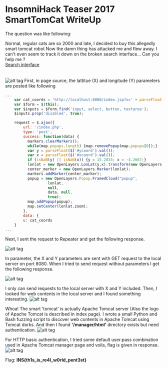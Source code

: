 # InsomniHack Teaser 2017 SmartTomCat WriteUp

The question was like following:

Normal, regular cats are so 2000 and late, I decided to buy this allegedly smart tomcat robot Now the damn thing has attacked me and flew away. I can't even seem to track it down on the broken search interface... Can you help me ?
<br/>
<a href="http://smarttomcat.teaser.insomnihack.ch">Search interface</a>
<br/>
<br/>
<br/>
![alt tag](https://github.com/rustempasha/insomnihack-teaser-2017-smarttomcat/blob/master/tomcat/screensht.png)
First, in page source, the lattitue (X) and longitude (Y) parameters are posted like following
</br>
```javascript
...
    var cat_coords = 'http://localhost:8080/index.jsp?x=' + parseFloat($('#xcoord').val()) + '&y=' + parseFloat($('#ycoord').val());
    var $form = $(this);
    var $inputs = $form.find('input, select, button, textarea');
    $inputs.prop('disabled', true);

    request = $.ajax({
        url: '/index.php',
        type: 'post',
        success: function(data) {
          markers.clearMarkers();
          while(map.popups.length) {map.removePopup(map.popups[0]);}
          var y = parseFloat($('#ycoord').val());
          var x = parseFloat($('#xcoord').val());
          if (isNaN(y) || isNaN(x)) {y = 15.2833; x = -4.2667;}
          lonlat = new OpenLayers.LonLat(y,x).transform(new OpenLayers.Projection("EPSG:4326"),map.getProjectionObject());
          center_marker = new OpenLayers.Marker(lonlat);
          markers.addMarker(center_marker);
          popup = new OpenLayers.Popup.FramedCloud("popup",
                   lonlat,
                   null,
                   data, null,
                   true);
          map.addPopup(popup);
          map.setCenter(lonlat,zoom);
        },
        data: {
		u: cat_coords
	}
...
```
Next, I sent the request to Repeater and get the following response.

![alt tag](https://github.com/rustempasha/insomnihack-teaser-2017-smarttomcat/blob/master/tomcat/writeup.png)

In parameter, the X and Y parameters are sent with GET request to the local server on port 8080.
When I tried to send request without parameters I get the following response.

![alt tag](https://github.com/rustempasha/insomnihack-teaser-2017-smarttomcat/blob/master/tomcat/burp2.png)

I only can send requests to the local server with X and Y included.
Then, I looked for web contents in the local server and I found something interesting.
![alt tag](https://github.com/rustempasha/insomnihack-teaser-2017-smarttomcat/blob/master/tomcat/burp3.png)

Whoa! The smart 'tomcat' is actually Apache Tomcat server (Also the logo of Apache Tomcat is described in index page).
I wrote a small Python and Bash fuzzing script to discover web contents in Apache Tomcat using Tomcat dorks.
And then I found <b>'/manager/html'</b> directory exists but need authentication.
![alt tag](https://github.com/rustempasha/insomnihack-teaser-2017-smarttomcat/blob/master/tomcat/writeup2.png)

For HTTP basic authentication, I tried some default user:pass combination used in Apache Tomcat manager page and voila,
flag is given in response.
![alt tag](https://github.com/rustempasha/insomnihack-teaser-2017-smarttomcat/blob/master/tomcat/writeup3.png)

Flag: <b>INS{th1s_is_re4l_w0rld_pent3st}</b>


